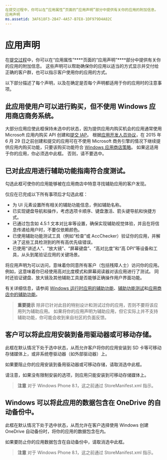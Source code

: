 ```yaml
---
在提交过程中，你可以在“应用属性”页面的“应用声明”部分中提供有关你的应用的附加信息。
应用声明
ms.assetid: 3AF618F3-2B47-4A57-B7E8-1DF979D4A82C
---
```


# 应用声明

在[提交过程](app-submissions.md)中，你可以在“应用属性”****页面的“应用声明”****部分中提供有关你的应用的附加信息。 这些声明可以帮助确保你的应用以适当的方式显示并交付给正确的客户群，也可以指示客户使用你的应用的方式。

以下部分描述了每个声明，以及在确定是否每个声明都适用于你的应用时的注意事项。

## 此应用使用户可以进行购买，但不使用 Windows 应用商店商务系统。

大部分应用应使此框保持未选中的状态，因为提供应用内购买机会的应用通常使用 Microsoft 应用内购买 API 创建和[提交 IAP](iap-submissions.md)。 根据[应用开发人员协议](https://msdn.microsoft.com/library/windows/apps/hh694058)，在 2015 年 6 月 29 日之前创建和提交的应用可在不使用 Microsoft 商务引擎的情况下继续提供应用内购买功能，只要该购买功能符合 [Windows 应用商店策略](https://msdn.microsoft.com/library/windows/apps/dn764944.aspx#pol_10_8)。 如果这适用于你的应用，你必须选中此框。 否则，请不要选中。

## 已对此应用进行辅助功能指南符合度测试。

勾选此框可使你的应用能够被在应用商店中特意寻找辅助应用的客户发现。

仅应在已完成以下所有事项后才勾选此框：

-   为 UI 元素设置所有相关的辅助功能信息，例如辅助名称。
-   已实现键盘导航和操作，考虑选项卡顺序、键盘激活、箭头键导航和快捷方式。
-   已通过包含如 4.5:1 文本对比率等设置，确保实现辅助视觉体验，并且在将信息传递给用户时，不要仅依赖颜色。
-   已使用辅助功能测试工具（例如“检查”或 AccChecker）验证你的应用，并解决了这些工具检测到的所有高优先级错误。
-   已使用“讲述人”、“放大镜”、“屏幕键盘”、“高对比度”和“高 DPI”等设备和工具，从头到尾验证应用的关键场景。

将应用声明为可以访问，意味着你同意所有客户（包括残障人士）访问你的应用。 例如，这意味着你已经使用高对比度模式和屏幕阅读器对该应用进行了测试。 同时还验证键盘、放大镜及其他辅助工具是否能够正确操作用户界面功能。

有关详细信息，请参阅 [Windows 运行时应用的辅助功能](https://msdn.microsoft.com/library/windows/apps/dn263101)、[辅助功能测试](https://msdn.microsoft.com/library/windows/apps/mt297664)和[应用商店中的辅助功能](https://msdn.microsoft.com/library/windows/apps/mt297663)。

> **重要提示** 除非已针对此目的特别设计和测试过你的应用，否则不要将该应用列为辅助应用。 如果将你的应用声明为辅助应用，但它实际上并不支持辅助功能，你可能会收到来自社区的负面反馈。

## 客户可以将此应用安装到备用驱动器或可移动存储。

此框在默认情况下处于选中状态，从而允许客户将你的应用安装到 SD 卡等可移动存储媒体上，或非系统卷驱动器（如外部驱动器）上。

如果要阻止你的应用安装到备用驱动器或可移动存储，请取消选中此框。

请注意，如果没有限制安装的选项，则应用只能安装到可移动存储媒体上。

> **注意** 对于 Windows Phone 8.1，这之前通过 StoreManifest.xml 指示。

## Windows 可以将此应用的数据包含在 OneDrive 的自动备份中。

此框在默认情况下处于选中状态，从而允许在客户选择使用 Windows 创建 OneDrive 自动备份时，将你的应用的数据包含在内。

如果要防止你的应用数据包含在自动备份中，请取消选中此框。

> **注意** 对于 Windows Phone 8.1，这之前通过 StoreManifest.xml 指示。

 

 

 






<!--HONumber=Mar16_HO1-->


